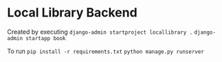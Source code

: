 # Local Library Backend
Created by executing 
```django-admin startproject locallibrary .```
```django-admin startapp book```

To run
```pip install -r requirements.txt```
```python manage.py runserver```